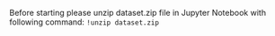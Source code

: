 Before starting please unzip dataset.zip file in Jupyter Notebook with following command:
`!unzip dataset.zip`
